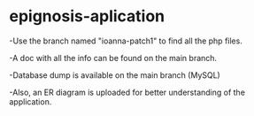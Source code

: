 # epignosis-aplication

-Use the branch named "ioanna-patch1" to find all the php files.

-A doc with all the info can be found on the main branch.

-Database dump is available on the main branch (MySQL)

-Also, an ER diagram is uploaded for better understanding of the application.
